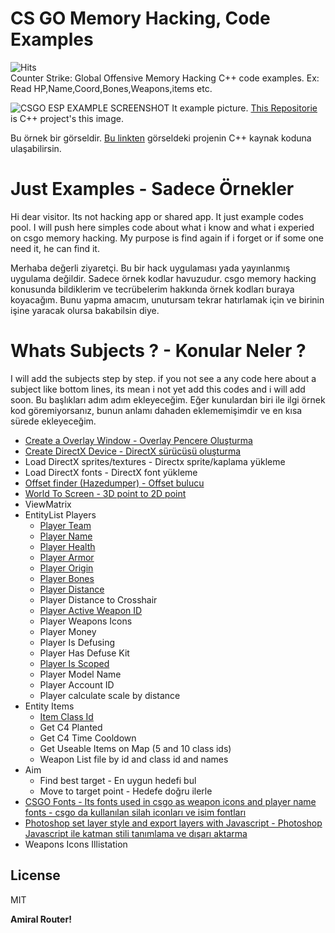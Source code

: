 # CS GO Memory Hacking, Code Examples
![Hits](https://hitcounter.pythonanywhere.com/count/tag.svg?url=https%3A%2F%2Fgithub.com%2Fatiksoftware%2Fcsgo_memory_hacking_examples)  
Counter Strike: Global Offensive Memory Hacking C++ code examples. Ex: Read HP,Name,Coord,Bones,Weapons,items etc.


![CSGO ESP EXAMPLE SCREENSHOT](https://raw.githubusercontent.com/atiksoftware/csgo_memory_hacking_examples/master/example_main.jpg)
It example picture. [This Repositorie](https://github.com/atiksoftware/csgo_esp_external_source_code/) is C++ project's this image.

Bu örnek bir görseldir. [Bu linkten](https://github.com/atiksoftware/csgo_esp_external_source_code/) görseldeki projenin C++ kaynak koduna ulaşabilirsin.

# Just Examples - Sadece Örnekler
Hi dear visitor. Its not hacking app or shared app. It just example codes pool. I will push here simples code about what i know and what i experied on csgo memory hacking. My purpose is find again if i forget or if some one need it, he can find it.

Merhaba değerli ziyaretçi. Bu bir hack uygulaması yada yayınlanmış uygulama değildir. Sadece örnek kodlar havuzudur. csgo memory hacking konusunda bildiklerim ve tecrübelerim hakkında örnek kodları buraya koyacağım. Bunu yapma amacım, unutursam tekrar hatırlamak için ve birinin işine yaracak olursa bakabilsin diye.

# Whats Subjects ? - Konular Neler ?
I will add the subjects step by step. if you not see a any code here about a subject like bottom lines, its mean i not yet add this codes and i will add soon.
Bu başlıkları adım adım ekleyeceğim. Eğer kunulardan biri ile ilgi örnek kod göremiyorsanız, bunun anlamı dahaden eklememişimdir ve en kısa sürede ekleyeceğim.

  - [Create a Overlay Window - Overlay Pencere Oluşturma](https://github.com/atiksoftware/csgo_memory_hacking_examples/blob/master/examples/Create_A_Overlay_Window.cpp)
  - [Create DirectX Device - DirectX sürücüsü oluşturma](https://github.com/atiksoftware/csgo_memory_hacking_examples/blob/master/examples/Create_A_DirectX_Device.cpp)
  - Load DirectX sprites/textures - Directx sprite/kaplama yükleme
  - Load DirectX fonts - DirectX font yükleme
  - [Offset finder (Hazedumper) - Offset bulucu](https://github.com/atiksoftware/csgo_memory_hacking_examples/tree/master/hazedumper)
  - [World To Screen - 3D point to 2D point](https://github.com/atiksoftware/csgo_memory_hacking_examples/blob/master/examples/World_To_Screen.cpp)
  - ViewMatrix
  - EntityList Players
    - [Player Team](https://github.com/atiksoftware/csgo_memory_hacking_examples/blob/master/examples/Get_Player_Team.cpp)
    - [Player Name](https://github.com/atiksoftware/csgo_memory_hacking_examples/blob/master/examples/Get_Player_Name.cpp)
    - [Player Health](https://github.com/atiksoftware/csgo_memory_hacking_examples/blob/master/examples/Get_Player_Health.cpp)
    - [Player Armor](https://github.com/atiksoftware/csgo_memory_hacking_examples/blob/master/examples/Get_Player_Armor.cpp)
    - [Player Origin](https://github.com/atiksoftware/csgo_memory_hacking_examples/blob/master/examples/Get_Player_Origin.cpp)
    - [Player Bones](https://github.com/atiksoftware/csgo_memory_hacking_examples/blob/master/examples/Get_Player_Bone_Coord.cpp)
    - [Player Distance](https://github.com/atiksoftware/csgo_memory_hacking_examples/blob/master/examples/Get_Player_Distance.cpp)
    - Player Distance to Crosshair
    - [Player Active Weapon ID](https://github.com/atiksoftware/csgo_memory_hacking_examples/blob/master/examples/Get_Player_Active_Weapon_ID.cpp)
    - Player Weapons Icons
    - Player Money
    - Player Is Defusing
    - Player Has Defuse Kit
    - [Player Is Scoped](https://github.com/atiksoftware/csgo_memory_hacking_examples/blob/master/examples/Get_Player_Is_Scoped.cpp)
    - Player Model Name
    - Player Account ID
    - Player calculate scale by distance
  - Entity Items
    - [Item Class Id](https://github.com/atiksoftware/csgo_memory_hacking_examples/blob/master/examples/Get_Entity_Item_Class_ID.cpp)
    - Get C4 Planted
    - Get C4 Time Cooldown
    - Get Useable Items on Map (5 and 10 class ids)
    - Weapon List file by id and class id and names
  - Aim
    - Find best target - En uygun hedefi bul
    - Move to target point - Hedefe doğru ilerle
  - [CSGO Fonts - Its fonts used in csgo as weapon icons and player name fonts - csgo da kullanılan silah iconları ve isim fontları](https://github.com/atiksoftware/csgo_memory_hacking_examples/tree/master/csgo_fonts)
  - [Photoshop set layer style and export layers with Javascript - Photoshop Javascript ile katman stili tanımlama ve dışarı aktarma](https://github.com/atiksoftware/csgo_memory_hacking_examples/tree/master/csgo_icons_and_psd)
  - Weapons Icons Illistation
  
  




## License 
MIT


**Amiral Router!**
